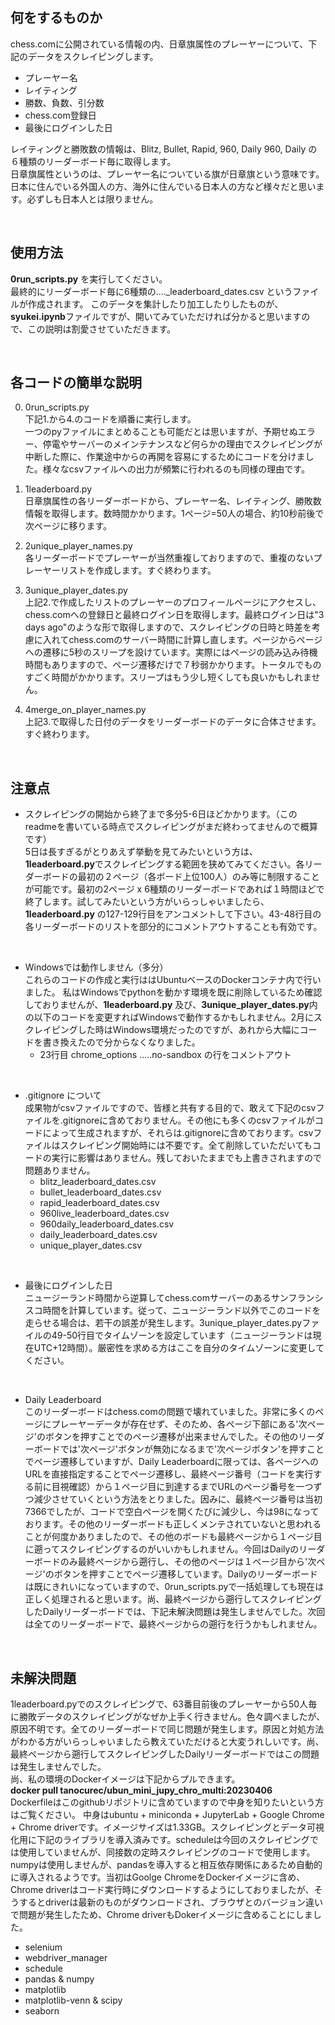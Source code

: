 ## 何をするものか
chess.comに公開されている情報の内、日章旗属性のプレーヤーについて、下記のデータをスクレイピングします。<br>
* プレーヤー名
* レイティング
* 勝数、負数、引分数
* chess.com登録日
* 最後にログインした日<br>

レイティングと勝敗数の情報は、Blitz, Bullet, Rapid, 960, Daily 960, Daily の６種類のリーダーボード毎に取得します。<br>
日章旗属性というのは、プレーヤー名についている旗が日章旗という意味です。日本に住んでいる外国人の方、海外に住んでいる日本人の方など様々だと思います。必ずしも日本人とは限りません。<br>

<br>

## 使用方法
**0run_scripts.py** を実行してください。<br>
最終的にリーダーボード毎に6種類の...._leaderboard_dates.csv というファイルが作成されます。
このデータを集計したり加工したりしたものが、**syukei.ipynb**ファイルですが、開いてみていただければ分かると思いますので、この説明は割愛させていただきます。<br>

<br>

## 各コードの簡単な説明
0. 0run_scripts.py<br>
下記1.から4.のコードを順番に実行します。<br>
一つのpyファイルにまとめることも可能だとは思いますが、予期せぬエラー、停電やサーバーのメインテナンスなど何らかの理由でスクレイピングが中断した際に、作業途中からの再開を容易にするためにコードを分けました。様々なcsvファイルへの出力が頻繁に行われるのも同様の理由です。<br>

1. 1leaderboard.py<br>
日章旗属性の各リーダーボードから、プレーヤー名、レイティング、勝敗数情報を取得します。数時間かかります。1ページ=50人の場合、約10秒前後で次ページに移ります。<br>

2. 2unique_player_names.py<br>
各リーダーボードでプレーヤーが当然重複しておりますので、重複のないプレーヤーリストを作成します。すぐ終わります。<br>

3. 3unique_player_dates.py<br>
上記2.で作成したリストのプレーヤーのプロフィールページにアクセスし、chess.comへの登録日と最終ログイン日を取得します。最終ログイン日は"3 days ago"のような形で取得しますので、スクレイピングの日時と時差を考慮に入れてchess.comのサーバー時間に計算し直します。ページからページへの遷移に5秒のスリープを設けています。実際にはページの読み込み待機時間もありますので、ページ遷移だけで７秒弱かかります。トータルでものすごく時間がかかります。スリープはもう少し短くしても良いかもしれません。<br>

4. 4merge_on_player_names.py<br>
上記3.で取得した日付のデータをリーダーボードのデータに合体させます。すぐ終わります。<br>
<br>

## 注意点
* スクレイピングの開始から終了まで多分5-6日ほどかかります。（このreadmeを書いている時点でスクレイピングがまだ終わってませんので概算です）<br>
5日は長すぎるがとりあえず挙動を見てみたいという方は、**1leaderboard.py**でスクレイピングする範囲を狭めてみてください。各リーダーボードの最初の２ページ（各ボード上位100人）のみ等に制限することが可能です。最初の2ページ x 6種類のリーダーボードであれば１時間ほどで終了します。試してみたいという方がいらっしゃいましたら、**1leaderboard.py** の127-129行目をアンコメントして下さい。43-48行目の各リーダーボードのリストを部分的にコメントアウトすることも有効です。<br>
<br>

* Windowsでは動作しません（多分）<br>
これらのコードの作成と実行ははUbuntuベースのDockerコンテナ内で行いました。
私はWindowsでpythonを動かす環境を既に削除しているため確認しておりませんが、**1leaderboard.py** 及び、**3unique_player_dates.py**内の以下のコードを変更すればWindowsで動作するかもしれません。2月にスクレイピングした時はWindows環境だったのですが、あれから大幅にコードを書き換えたので分からなくなりました。<br>
  * 23行目 chrome_options .....no-sandbox の行をコメントアウト<br>
<br>

* .gitignore について<br>
成果物がcsvファイルですので、皆様と共有する目的で、敢えて下記のcsvファイルを.gitignoreに含めておりません。その他にも多くのcsvファイルがコードによって生成されますが、それらは.gitignoreに含めております。csvファイルはスクレイピング開始時には不要です。全て削除していただいてもコードの実行に影響はありません。残しておいたままでも上書きされますので問題ありません。<br>
  * blitz_leaderboard_dates.csv
  * bullet_leaderboard_dates.csv
  * rapid_leaderboard_dates.csv
  * 960live_leaderboard_dates.csv
  * 960daily_leaderboard_dates.csv
  * daily_leaderboard_dates.csv
  * unique_player_dates.csv<br>
<br>

* 最後にログインした日<br>
ニュージーランド時間から逆算してchess.comサーバーのあるサンフランシスコ時間を計算しています。従って、ニュージーランド以外でこのコードを走らせる場合は、若干の誤差が発生します。3unique_player_dates.pyファイルの49-50行目でタイムゾーンを設定しています（ニュージーランドは現在UTC+12時間）。厳密性を求める方はここを自分のタイムゾーンに変更してください。<br>
<br>

* Daily Leaderboard<br>
このリーダーボードはchess.comの問題で壊れていました。非常に多くのページにプレーヤーデータが存在せず、そのため、各ページ下部にある'次ページ'のボタンを押すことでのページ遷移が出来ませんでした。その他のリーダーボードでは'次ページ'ボタンが無効になるまで'次ページボタン'を押すことでページ遷移していますが、Daily Leaderboardに限っては、各ページへのURLを直接指定することでページ遷移し、最終ページ番号（コードを実行する前に目視確認）から１ページ目に到達するまでURLのページ番号を一つずつ減少させていくという方法をとりました。因みに、最終ページ番号は当初7366でしたが、コードで空白ページを開くたびに減少し、今は98になっております。その他のリーダーボードも正しくメンテされていないと思われることが何度かありましたので、その他のボードも最終ページから１ページ目に遡ってスクレイピングするのがいいかもしれません。今回はDailyのリーダーボードのみ最終ページから遡行し、その他のページは１ページ目から'次ページ'のボタンを押すことでページ遷移しています。Dailyのリーダーボードは既にきれいになっていますので、0run_scripts.pyで一括処理しても現在は正しく処理されると思います。尚、最終ページから遡行してスクレイピングしたDailyリーダーボードでは、下記未解決問題は発生しませんでした。次回は全てのリーダーボードで、最終ページからの遡行を行うかもしれません。<br>

<br>

## 未解決問題<br>
1leaderboard.pyでのスクレイピングで、63番目前後のプレーヤーから50人毎に勝敗データのスクレイピングがなぜか上手く行きません。色々調べましたが、原因不明です。全てのリーダーボードで同じ問題が発生します。原因と対処方法がわかる方がいらっしゃいましたら教えていただけると大変うれしいです。尚、最終ページから遡行してスクレイピングしたDailyリーダーボードではこの問題は発生しませんでした。<br>
尚、私の環境のDockerイメージは下記からプルできます。<br>
**docker pull tanocurec/ubun_mini_jupy_chro_multi:20230406**<br>
Dockerfileはこのgithubリポジトリに含めていますので中身を知りたいという方はご覧ください。
中身はubuntu + miniconda + JupyterLab + Google Chrome + Chrome driverです。イメージサイズは1.33GB。スクレイピングとデータ可視化用に下記のライブラリを導入済みです。scheduleは今回のスクレイピングでは使用していませんが、同接数の定時スクレイピングのコードで使用します。numpyは使用しませんが、pandasを導入すると相互依存関係にあるため自動的に導入されるようです。当初はGoolge ChromeをDockerイメージに含め、Chrome driverはコード実行時にダウンロードするようにしておりましたが、そうするとdriverは最新のものがダウンロードされ、ブラウザとのバージョン違いで問題が発生したため、Chrome driverもDokerイメージに含めることにしました。<br>

* selenium
* webdriver_manager
* schedule
* pandas & numpy
* matplotlib
* matplotlib-venn & scipy
* seaborn
